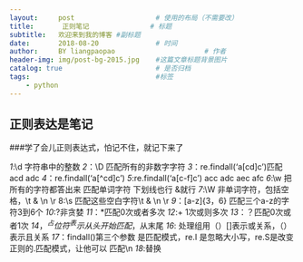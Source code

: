 ```yaml
---
layout:     post   				    # 使用的布局（不需要改）
title:       正则笔记				# 标题 
subtitle:   欢迎来到我的博客 #副标题
date:       2018-08-20 				# 时间
author:     BY liangpaopao						# 作者
header-img: img/post-bg-2015.jpg 	#这篇文章标题背景图片
catalog: true 						# 是否归档
tags:								#标签
    - python
---
```


## 正则表达是笔记
>

###学了会儿正则表达式，怕记不住，就记下来了  

*1*:\d 字符串中的整数
*2*：\D 匹配所有的非数字字符
*3*：re.findall(‘a[cd]c’)匹配 acd adc
*4*：re.findall(‘a[^cd]c’)
*5*:re.findall(‘a[c-f]c’) acc adc aec afc 
*6*:\w 把所有的字符都答出来 匹配单词字符 下划线也行 &就行 
*7*:\W 非单词字符，包括空格，\t & \n \r 8:\s 匹配这些空白字符\t & \n \r 
*9*：[a-z]{3，6} 匹配三个a-z的字符3到6个
*10*:?非贪婪 
*11*：*匹配0次或者多次
*12*:+ 1次或则多次
*13*：？匹配0次或者1次 
*14*$，^占位符 ^表示从头开始匹配，$从末尾
*16*: 处理组用（）[]表示或关系，（）表示且关系
*17*：findall()第三个参数 是匹配模式，re.I 是忽略大小写，re.S是改变正则的.匹配模式，让他可以 匹配\n
*18*:替换
